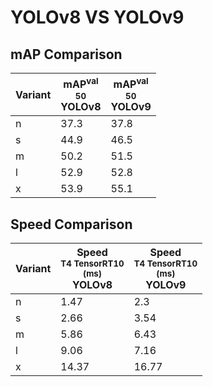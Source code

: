 ---
---
# YOLOv8 VS YOLOv9

## mAP Comparison

| **Variant** | <center><span style='width: 400px;'>**mAP<sup>val<br>50**<br>**YOLOv8**</span></center> | <center><span style='width: 400px;'>**mAP<sup>val<br>50**<br>**YOLOv9**</span></center> |
|----|----------------------------------|------------------------------------|
| n | 37.3 | 37.8 |
| s | 44.9 | 46.5 |
| m | 50.2 | 51.5 |
| l | 52.9 | 52.8 |
| x | 53.9 | 55.1 |

## Speed Comparison

| **Variant** | <center><span style='width: 200px;'>**Speed**<br><sup>T4 TensorRT10<br>(ms)</sup><br>**YOLOv8**</span></center> | <center><span style='width: 200px;'>**Speed**<br><sup>T4 TensorRT10<br>(ms)</sup><br>**YOLOv9**</span></center> |
|---------|-----------------------|-----------------------|
| n | 1.47 | 2.3 |
| s | 2.66 | 3.54 |
| m | 5.86 | 6.43 |
| l | 9.06 | 7.16 |
| x | 14.37 | 16.77 |
